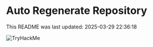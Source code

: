 # Auto Regenerate Repository

This README was last updated: 2025-03-29 22:36:18

 ![TryHackMe](https://tryhackme.com/badge/533634)